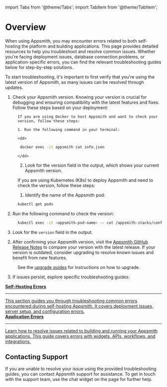 import Tabs from '@theme/Tabs';
import TabItem from '@theme/TabItem';


# Overview

When using Appsmith, you may encounter errors related to both self-hosting the platform and building applications. This page provides detailed resources to help you troubleshoot and resolve common issues. Whether you're facing deployment issues, database connection problems, or application-specific errors, you can find the relevant troubleshooting guides below for step-by-step solutions.

To start troubleshooting, it's important to first verify that you're using the latest version of Appsmith, as many issues can be resolved through updates.

1. Check your Appsmith version. Knowing your version is crucial for debugging and ensuring compatibility with the latest features and fixes. Follow these steps based on your deployment:

<dd>


<Tabs>
  <TabItem value="Docker" label="Docker">
    
    If you are using Docker to host Appsmith and want to check your version, follow these steps:

    1. Run the following command in your terminal:
    
    <dd>

   ```bash
    docker exec -it appsmith cat info.json
   ```

    </dd>


   2. Look for the version field in the output, which shows your current Appsmith version.


  </TabItem>
  <TabItem value="Kubernetes" label="Kubernetes">

  If you are using Kubernetes (K8s) to deploy Appsmith and need to check the version, follow these steps:


   1. Identify the name of the Appsmith pod:

 <dd>

```bash
kubectl get pods  
```

 </dd>

2. Run the following command to check the version:

 <dd>

```bash
kubectl exec -it <appsmith-pod-name> -- cat /appsmith-stacks/configuration/info.json  
```

 </dd>

3. Look for the `version` field in the output.

  </TabItem>
</Tabs>



</dd>

2. After confirming your Appsmith version, visit the [Appsmith GitHub Release Notes](https://github.com/appsmithorg/appsmith/releases) to compare your version with the latest release. If your version is outdated, consider upgrading to resolve known issues and benefit from new features.

<dd>


See the [upgrade guides](/getting-started/setup/instance-management) for instructions on how to upgrade.

</dd>

3. If issues persist, explore specific troubleshooting guides:

<div className="containerGridSampleApp">
   <!-- Self-Hosting Errors -->
   <a className="containerAnchor containerColumnSampleAppNoGradient columnGrid column-one" href="/help-and-support/troubleshooting-guide/deployment-errors">
      <div className="containerHead">
         <div className="containerHeading">
            <b>Self-Hosting Errors</b>
         </div>
      </div>
      <hr className="gradient-hr" />
      <div className="containerDescription">
         This section guides you through troubleshooting common errors encountered during self-hosting Appsmith. It covers deployment issues, server setup, and configuration errors.
      </div>
   </a>
   <!-- Application Errors -->
   <a className="containerAnchor containerColumnSampleAppNoGradient columnGrid column-two" href="/help-and-support/troubleshooting-guide/application-errors">
      <div className="containerHead">
         <div className="containerHeading">
            <b>Application Errors</b>
         </div>
      </div>
      <hr className="gradient-hr" />
      <div className="containerDescription">
         Learn how to resolve issues related to building and running your Appsmith applications. This guide covers errors with widgets, APIs, workflows, and integrations.
      </div>
   </a>
</div>



## Contacting Support

If you are unable to resolve your issue using the provided troubleshooting guides, you can contact Appsmith support for assistance. To get in touch with the support team, use the chat widget on the page for further help.